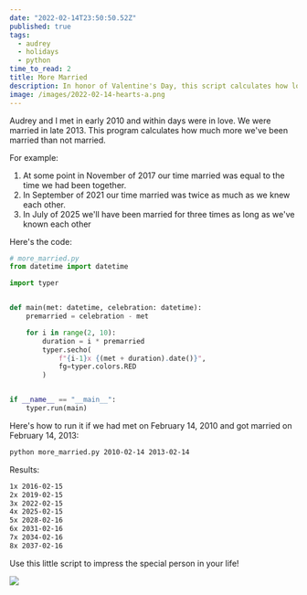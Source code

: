 ```yaml
---
date: "2022-02-14T23:50:50.52Z"
published: true
tags:
  - audrey
  - holidays
  - python
time_to_read: 2
title: More Married
description: In honor of Valentine's Day, this script calculates how long you've been married (or other types of relationships) in relation to how long you've known each other
image: /images/2022-02-14-hearts-a.png
---
```


Audrey and I met in early 2010 and within days were in love. We were married in late 2013. This program calculates how much more we've been married than not married.

For example:

1. At some point in November of 2017 our time married was equal to the time we had been together.
2. In September of 2021 our time married was twice as much as we knew each other.
3. In July of 2025 we'll have been married for three times as long as we've known each other

Here's the code:

```python
# more_married.py
from datetime import datetime

import typer


def main(met: datetime, celebration: datetime):
    premarried = celebration - met

    for i in range(2, 10):
        duration = i * premarried
        typer.secho(
            f"{i-1}x {(met + duration).date()}",
            fg=typer.colors.RED
        )


if __name__ == "__main__":
    typer.run(main)
```

Here's how to run it if we had met on February 14, 2010 and got married on February 14, 2013:

```bash
python more_married.py 2010-02-14 2013-02-14
```

Results:

```bash
1x 2016-02-15
2x 2019-02-15
3x 2022-02-15
4x 2025-02-15
5x 2028-02-16
6x 2031-02-16
7x 2034-02-16
8x 2037-02-16
```

Use this little script to impress the special person in your life!

![](/images/2022-02-14-hearts-a.png)
